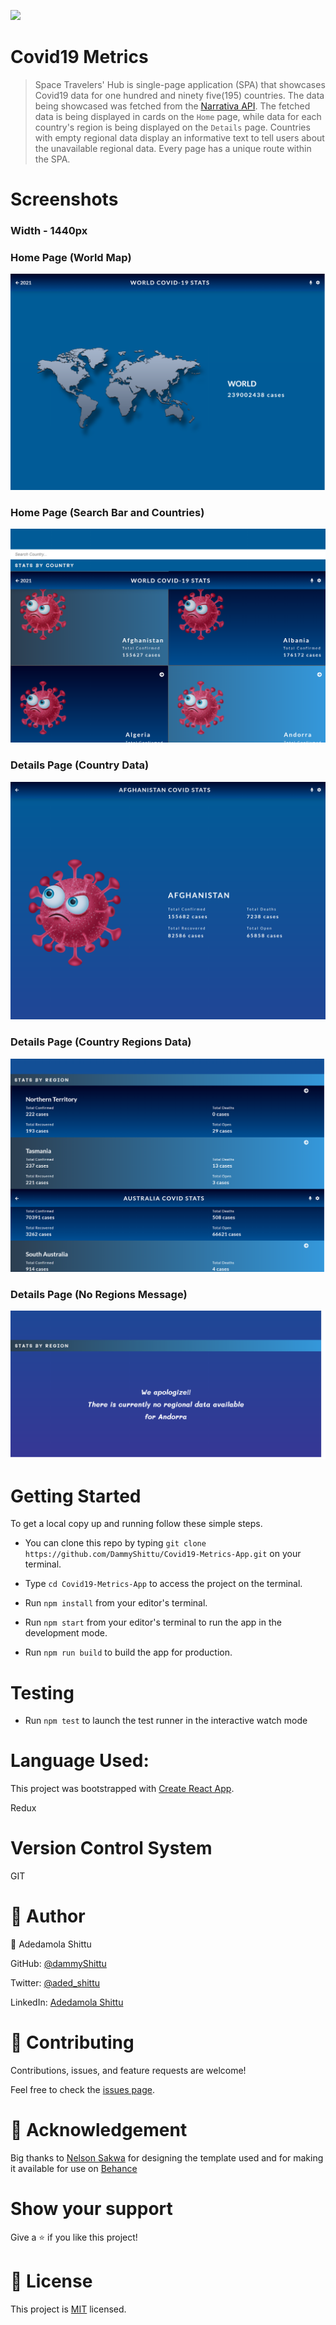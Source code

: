 ![](https://img.shields.io/badge/Microverse-blueviolet)

# Covid19 Metrics

> Space Travelers' Hub is single-page application (SPA) that showcases Covid19 data for one hundred and ninety five(195) countries. The data being showcased was fetched from the [Narrativa API](https://covid19tracking.narrativa.com/index_en.html). The fetched data is being displayed in cards on the `Home` page, while data for each country's region is being displayed on the `Details` page. Countries with empty regional data display an informative text to tell users about the unavailable regional data. Every page has a unique route within the SPA.

# Screenshots

### Width - 1440px
### Home Page (World Map)

![](./src/images/world-screenshot.png)

### Home Page (Search Bar and Countries)

![](./src/images/countries-screenshot.png)

### Details Page (Country Data)

![](./src/images/country.png)

### Details Page (Country Regions Data)

![](./src/images/regions.png)
### Details Page (No Regions Message)

![](./src/images/noregion.png)


# Getting Started

To get a local copy up and running follow these simple steps.

- You can clone this repo by typing `git clone https://github.com/DammyShittu/Covid19-Metrics-App.git` on your terminal.

- Type `cd Covid19-Metrics-App` to access the project on the terminal.
  
- Run `npm install` from your editor's terminal.

- Run `npm start` from your editor's terminal to run the app in the development mode.

- Run `npm run build` to build the app for production.
# Testing

- Run `npm test` to launch the test runner in the interactive watch mode

# Language Used:

This project was bootstrapped with [Create React App](https://github.com/facebook/create-react-app).

Redux

# Version Control System

GIT

# 👤 Author

👤 Adedamola Shittu

GitHub: [@dammyShittu](https://github.com/DammyShittu/)

Twitter: [@aded_shittu](https://twitter.com/aded_shittu/)

LinkedIn: [Adedamola Shittu](https://www.linkedin.com/in/adedamolashittu/)

# 🤝 Contributing

Contributions, issues, and feature requests are welcome!

Feel free to check the [issues page](https://github.com/DammyShittu/Covid19-Metrics-App/issues).

# 🧢 Acknowledgement

Big thanks to [Nelson Sakwa](https://www.behance.net/sakwadesignstudio) for designing the template used and for making it available for use on [Behance](https://www.behance.net/)
# Show your support

Give a ⭐️ if you like this project!

# 📝 License

This project is [MIT](LICENSE) licensed.